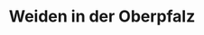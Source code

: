 ---
title: Weiden in der Oberpfalz
url: /weiden-in-der-oberpfalz/
latitude: 49.659
longitude: 12.155
---